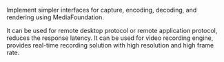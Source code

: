 Implement simpler interfaces for capture, encoding, decoding, and rendering using MediaFoundation.

It can be used for remote desktop protocol or remote application protocol, reduces the response latency.
It can be used for video recording engine, provides real-time recording solution with high resolution and high frame rate.
